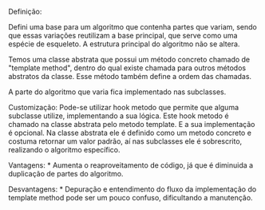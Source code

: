 Definição:

Defini uma base para um algoritmo que contenha partes que variam, sendo que essas variações reutilizam a base principal, que serve como uma espécie de esqueleto. A estrutura principal do algoritmo não se altera.

Temos uma classe abstrata que possui um método concreto chamado de "template method", dentro do qual existe chamada para outros métodos abstratos da classe. Esse método também define a ordem das chamadas.

A parte do algoritmo que varia fica implementado nas subclasses.

Customização:
    Pode-se utilizar hook metodo que permite que alguma subclasse utilize, implementando a sua lógica. Este hook metodo é chamado na classe abstrata pelo metodo template. E a sua implementação é opcional. Na classe abstrata ele é definido como um metodo concreto e costuma retornar um valor padrão, aí nas subclasses ele é sobrescrito, realizando o algoritmo específico.

Vantagens:
    * Aumenta o reaproveitamento de código, já que é diminuida a duplicação de partes do algoritmo.

Desvantagens:
    * Depuração e entendimento do fluxo da implementação do template method pode ser um pouco confuso, dificultando a manutenção.

